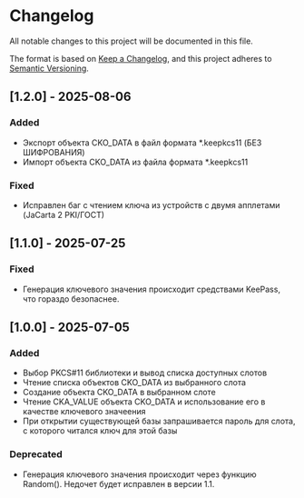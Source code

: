 # Changelog

All notable changes to this project will be documented in this file.

The format is based on [Keep a Changelog](https://keepachangelog.com/),
and this project adheres to [Semantic Versioning](https://semver.org/).

## [1.2.0] - 2025-08-06
### Added
- Экспорт объекта CKO_DATA в файл формата *.keepkcs11 (БЕЗ ШИФРОВАНИЯ)
- Импорт объекта CKO_DATA из файла формата *.keepkcs11

### Fixed
- Исправлен баг с чтением ключа из устройств с двумя апплетами (JaCarta 2 PKI/ГОСТ)

## [1.1.0] - 2025-07-25

### Fixed
- Генерация ключевого значения происходит средствами KeePass, что гораздо безопаснее.

## [1.0.0] - 2025-07-05
### Added
- Выбор PKCS#11 библиотеки и вывод списка доступных слотов
- Чтение списка объектов CKO_DATA из выбранного слота
- Создание объекта CKO_DATA в выбранном слоте
- Чтение CKA_VALUE объекта CKO_DATA и использование его в качестве ключевого значеения
- При открытии существующей базы запрашивается пароль для слота, с которого читался ключ для этой базы

### Deprecated
- Генерация ключевого значения происходит через функцию Random(). Недочет будет исправлен в версии 1.1.